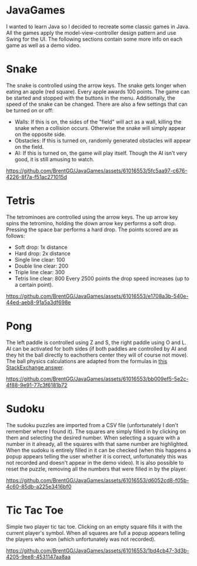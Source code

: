 # JavaGames

I wanted to learn Java so I decided to recreate some classic games in Java. All the games apply the model-view-controller design pattern and use Swing for the UI. The following sections contain some more info on each game as well as a demo video.

# Snake

The snake is controlled using the arrow keys. The snake gets longer when eating an apple (red square). Every apple awards 100 points. The game can be started and stopped with the buttons in the menu. Additionally, the speed of the snake can be changed. There are also a few settings that can be turned on or off:
- Walls: If this is on, the sides of the "field" will act as a wall, killing the snake when a collision occurs. Otherwise the snake will simply appear on the opposite side.
- Obstacles: If this is turned on, randomly generated obstacles will appear on the field.
- AI: If this is turned on, the game will play itself. Though the AI isn't very good, it is still amusing to watch.

https://github.com/BrentGG/JavaGames/assets/61016553/5fc5aa97-c676-4226-8f7a-f51ac271015d

# Tetris

The tetrominoes are controlled using the arrow keys. The up arrow key spins the tetromino, holding the down arrow key performs a soft drop. Pressing the space bar performs a hard drop. The points scored are as follows:
- Soft drop: 1x distance
- Hard drop: 2x distance
- Single line clear: 100
- Double line clear: 200
- Triple line clear: 300
- Tetris line clear: 800
Every 2500 points the drop speed increases (up to a certain point).

https://github.com/BrentGG/JavaGames/assets/61016553/e1708a3b-540e-44ed-aeb8-91a5a3df698e

# Pong

The left paddle is controlled using Z and S, the right paddle using O and L. AI can be activated for both sides (if both paddles are controlled by AI and they hit the ball directly to eachothers center they will of course not move). The ball physics calculations are adapted from the formulas in [this StackExchange answer](https://gamedev.stackexchange.com/a/4255).

https://github.com/BrentGG/JavaGames/assets/61016553/bb009ef5-5e2c-4f88-9e91-77c3f6181b72

# Sudoku

The sudoku puzzles are imported from a CSV file (unfortunately I don't remember where I found it). The squares are simply filled in by clicking on them and selecting the desired number. When selecting a square with a number in it already, all the squares with that same number are highlighted. When the sudoku is entirely filled in it can be checked (when this happens a popup appears telling the user whether it is correct, unfortunately this was not recorded and doesn't appear in the demo video). It is also possible to reset the puzzle, removing all the numbers that were filled in by the player.

https://github.com/BrentGG/JavaGames/assets/61016553/d6052cd8-f05b-4c60-85db-a225e3416bf0

# Tic Tac Toe

Simple two player tic tac toe. Clicking on an empty square fills it with the current player's symbol. When all squares are full a popup appears telling the players who won (which unfortunately was not recorded).

https://github.com/BrentGG/JavaGames/assets/61016553/1bd4cb47-3d3b-4205-9ee8-4531147aa8aa



